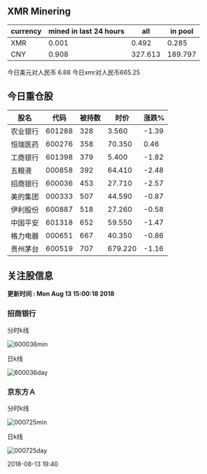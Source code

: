 ## XMR Minering

|currency|mined in last 24 hours|all|in pool|
|---|---|---|---|
|XMR|0.001|0.492|0.285|
|CNY|0.908|327.613|189.797|

今日美元对人民币 6.88	今日xmr对人民币665.25


## 今日重仓股 

|股名|代码|被持数|时价|涨跌%|
|---|---|---|---|---|
|农业银行|601288|328|3.560|-1.39|
|恒瑞医药|600276|358|70.350|0.46|
|工商银行|601398|379|5.400|-1.82|
|五粮液|000858|392|64.410|-2.48|
|招商银行|600036|453|27.710|-2.57|
|美的集团|000333|507|44.590|-0.87|
|伊利股份|600887|518|27.260|-0.58|
|中国平安|601318|652|59.550|-1.47|
|格力电器|000651|667|40.350|-0.86|
|贵州茅台|600519|707|679.220|-1.16|

## 关注股信息
**更新时间 : Mon Aug 13 15:00:18 2018**
### 招商银行 
分时k线

![600036min](http://image.sinajs.cn/newchart/min/n/sh600036.gif)

日k线

![600036day](http://image.sinajs.cn/newchart/daily/n/sh600036.gif)

### 京东方Ａ 
分时k线

![000725min](http://image.sinajs.cn/newchart/min/n/sz000725.gif)

日k线

![000725day](http://image.sinajs.cn/newchart/daily/n/sz000725.gif)

2018-08-13 19:40